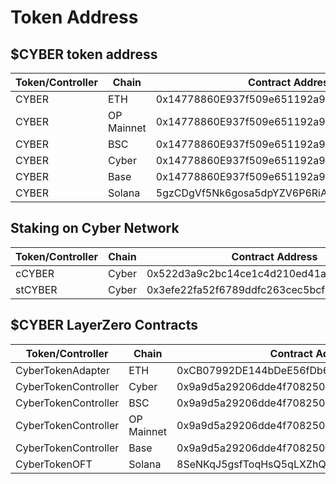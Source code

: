 # Token Address

## $CYBER token address
| Token/Controller     | Chain      | Contract Address                             | Explorer                                                                                   |
| -------------------- | ---------- | -------------------------------------------- | ------------------------------------------------------------------------------------------ |
| CYBER                | ETH        | 0x14778860E937f509e651192a90589dE711Fb88a9   | [View](https://etherscan.io/address/0x14778860E937f509e651192a90589dE711Fb88a9)            |
| CYBER                | OP Mainnet | 0x14778860E937f509e651192a90589dE711Fb88a9   | [View](https://optimistic.etherscan.io/address/0x14778860E937f509e651192a90589dE711Fb88a9) |
| CYBER                | BSC        | 0x14778860E937f509e651192a90589dE711Fb88a9   | [View](https://bscscan.com/address/0x14778860E937f509e651192a90589dE711Fb88a9)             |
| CYBER                | Cyber      | 0x14778860E937f509e651192a90589dE711Fb88a9   | [View](https://cyberscan.co/address/0x14778860e937f509e651192a90589de711fb88a9)            |
| CYBER                | Base       | 0x14778860E937f509e651192a90589dE711Fb88a9   | [View](https://basescan.org/address/0x14778860E937f509e651192a90589dE711Fb88a9)            |
| CYBER                | Solana     | 5gzCDgVf5Nk6gosa5dpYZV6P6RiAytvCyQUaMwAVyf8z | [View](https://solscan.io/token/5gzCDgVf5Nk6gosa5dpYZV6P6RiAytvCyQUaMwAVyf8z)              |

## Staking on Cyber Network
| Token/Controller     | Chain      | Contract Address                             | Explorer                                                                                   |
| -------------------- | ---------- | -------------------------------------------- | ------------------------------------------------------------------------------------------ |
| cCYBER               | Cyber      | 0x522d3a9c2bc14ce1c4d210ed41ab239fded02f2b   | [View](https://cyberscan.co/address/0x522d3a9c2bc14ce1c4d210ed41ab239fded02f2b)            |
| stCYBER              | Cyber      | 0x3efe22fa52f6789ddfc263cec5bcf435b14b77e2   | [View](https://cyberscan.co/address/0x3efe22fa52f6789ddfc263cec5bcf435b14b77e2)            |


## $CYBER LayerZero Contracts
| Token/Controller     | Chain      | Contract Address                             | Explorer                                                                                   |
| -------------------- | ---------- | -------------------------------------------- | ------------------------------------------------------------------------------------------ |
| CyberTokenAdapter    | ETH        | 0xCB07992DE144bDeE56fDb66Fff2454B43243b052   | [View](https://etherscan.io/address/0xCB07992DE144bDeE56fDb66Fff2454B43243b052)            |
| CyberTokenController | Cyber      | 0x9a9d5a29206dde4f70825032df32333de5f63921   | [View](https://cyberscan.co/address/0x9a9d5a29206dde4f70825032df32333de5f63921)            |
| CyberTokenController | BSC        | 0x9a9d5a29206dde4f70825032df32333de5f63921   | [View](https://bscscan.com/address/0x9a9d5a29206dde4f70825032df32333de5f63921)             |
| CyberTokenController | OP Mainnet | 0x9a9d5a29206dde4f70825032df32333de5f63921   | [View](https://optimistic.etherscan.io/address/0x9a9d5a29206dde4f70825032df32333de5f63921) |
| CyberTokenController | Base       | 0x9a9d5a29206dde4f70825032df32333de5f63921   | [View](https://basescan.org/address/0x9a9d5a29206dde4f70825032df32333de5f63921)            |
| CyberTokenOFT        | Solana     | 8SeNKqJ5gsfToqHsQ5qLXZhQH3iTvpUAax8oGquKwe66 | [View](https://solscan.io/account/8SeNKqJ5gsfToqHsQ5qLXZhQH3iTvpUAax8oGquKwe66)            |
